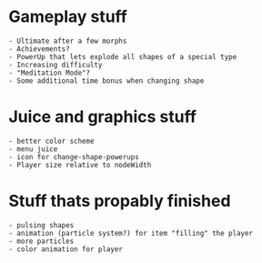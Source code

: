 
# Gameplay stuff
    - Ultimate after a few morphs
    - Achievements?
    - PowerUp that lets explode all shapes of a special type
    - Increasing difficulty
    - "Meditation Mode"?
    - Some additional time bonus when changing shape

# Juice and graphics stuff
    - better color scheme
    - menu juice
    - icon for change-shape-powerups
    - Player size relative to nodeWidth


# Stuff thats propably finished
    - pulsing shapes
    - animation (particle system?) for item "filling" the player
    - more particles
    - color animation for player
